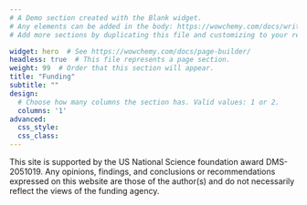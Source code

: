 ```yaml
---
# A Demo section created with the Blank widget.
# Any elements can be added in the body: https://wowchemy.com/docs/writing-markdown-latex/
# Add more sections by duplicating this file and customizing to your requirements.

widget: hero  # See https://wowchemy.com/docs/page-builder/
headless: true  # This file represents a page section.
weight: 99  # Order that this section will appear.
title: "Funding"
subtitle: ""
design:
  # Choose how many columns the section has. Valid values: 1 or 2.
  columns: '1'
advanced:
  css_style:
  css_class:
---
```


This site is supported by the US National Science foundation award DMS-2051019. 
Any opinions, findings, and conclusions or recommendations expressed on this website are those of the author(s) and do not necessarily reflect the views of the funding agency.
